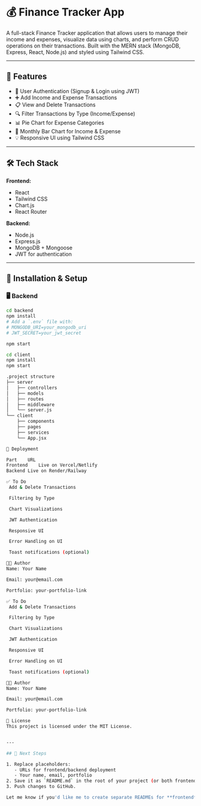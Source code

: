 # 💰 Finance Tracker App

A full-stack Finance Tracker application that allows users to manage their income and expenses, visualize data using charts, and perform CRUD operations on their transactions. Built with the MERN stack (MongoDB, Express, React, Node.js) and styled using Tailwind CSS.

---

## 🚀 Features

- 🔐 User Authentication (Signup & Login using JWT)
- ➕ Add Income and Expense Transactions
- 📋 View and Delete Transactions
- 🔍 Filter Transactions by Type (Income/Expense)
- 📊 Pie Chart for Expense Categories
- 📅 Monthly Bar Chart for Income & Expense
- 💡 Responsive UI using Tailwind CSS

---

## 🛠 Tech Stack

**Frontend:**
- React
- Tailwind CSS
- Chart.js
- React Router

**Backend:**
- Node.js
- Express.js
- MongoDB + Mongoose
- JWT for authentication

---

## 🔧 Installation & Setup

### 🖥 Backend

```bash
cd backend
npm install
# Add a `.env` file with:
# MONGODB_URI=your_mongodb_uri
# JWT_SECRET=your_jwt_secret

npm start

cd client
npm install
npm start

.project structure
├── server
│   ├── controllers
│   ├── models
│   ├── routes
│   ├── middleware
│   └── server.js
└── client
    ├── components
    ├── pages
    ├── services
    └── App.jsx

🔗 Deployment

Part	URL
Frontend	Live on Vercel/Netlify
Backend	Live on Render/Railway

✅ To Do
 Add & Delete Transactions

 Filtering by Type

 Chart Visualizations

 JWT Authentication

 Responsive UI

 Error Handling on UI

 Toast notifications (optional)

🧑‍💻 Author
Name: Your Name

Email: your@email.com

Portfolio: your-portfolio-link

✅ To Do
 Add & Delete Transactions

 Filtering by Type

 Chart Visualizations

 JWT Authentication

 Responsive UI

 Error Handling on UI

 Toast notifications (optional)

🧑‍💻 Author
Name: Your Name

Email: your@email.com

Portfolio: your-portfolio-link

📜 License
This project is licensed under the MIT License.


---

## 🔁 Next Steps

1. Replace placeholders:
   - URLs for frontend/backend deployment
   - Your name, email, portfolio
2. Save it as `README.md` in the root of your project (or both frontend and backend repos).
3. Push changes to GitHub.

Let me know if you'd like me to create separate READMEs for **frontend** and **backend** repos or generate badge links (like `Live Demo`, `Tech Stack`, etc.) too.
